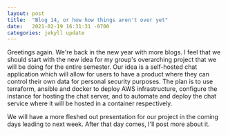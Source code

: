 ```yaml
---
layout: post
title:  "Blog 14, or how how things aren't over yet"
date:   2021-02-19 16:31:31 -0700
categories: jekyll update
---
```

Greetings again. We're back in the new year with more blogs. I feel that we should start with the new idea for my group's
overarching project that we will be doing for the entire semester. Our idea is a self-hosted chat application which will
allow for users to have a product where they can control their own data for personal security purposes. The plan is to use
terraform, ansible and docker to deploy AWS infrastructure, configure the instance for hosting the chat server, and to
automate and deploy the chat service where it will be hosted in a container respectively.

We will have a more fleshed out presentation for our project in the coming days leading to next week. After that day comes, I'll post
more about it.